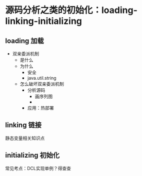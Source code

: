 # 源码分析之类的初始化：loading-linking-initializing



## loading 加载

- 双亲委派机制
  - 是什么
  - 为什么
    - 安全
    - java.util.string
  - 怎么破坏双亲委派机制
    - 分析源码
      - 画序列图
      - 
    - 应用：热部署



## linking 链接

静态变量相关知识点



## initializing 初始化

常见考点：DCL实现单例？得查查